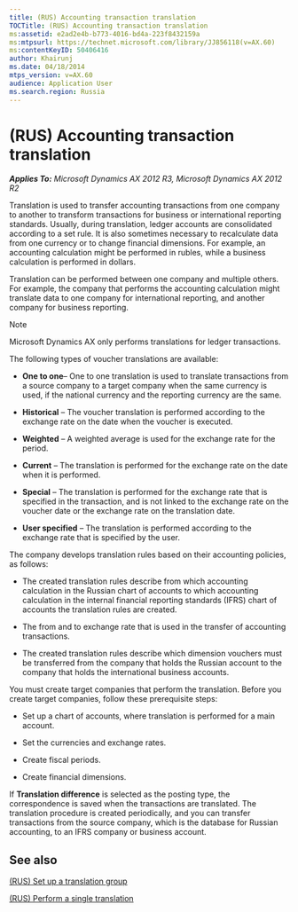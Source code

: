 ```yaml
---
title: (RUS) Accounting transaction translation
TOCTitle: (RUS) Accounting transaction translation
ms:assetid: e2ad2e4b-b773-4016-bd4a-223f8432159a
ms:mtpsurl: https://technet.microsoft.com/library/JJ856118(v=AX.60)
ms:contentKeyID: 50406416
author: Khairunj
ms.date: 04/18/2014
mtps_version: v=AX.60
audience: Application User
ms.search.region: Russia
---
```


# (RUS) Accounting transaction translation 


_**Applies To:** Microsoft Dynamics AX 2012 R3, Microsoft Dynamics AX 2012 R2_

Translation is used to transfer accounting transactions from one company to another to transform transactions for business or international reporting standards. Usually, during translation, ledger accounts are consolidated according to a set rule. It is also sometimes necessary to recalculate data from one currency or to change financial dimensions. For example, an accounting calculation might be performed in rubles, while a business calculation is performed in dollars.

Translation can be performed between one company and multiple others. For example, the company that performs the accounting calculation might translate data to one company for international reporting, and another company for business reporting.


> [!NOTE]
> <P>Microsoft Dynamics AX only performs translations for ledger transactions.</P>



The following types of voucher translations are available:

  - **One to one**– One to one translation is used to translate transactions from a source company to a target company when the same currency is used, if the national currency and the reporting currency are the same.

  - **Historical** – The voucher translation is performed according to the exchange rate on the date when the voucher is executed.

  - **Weighted** – A weighted average is used for the exchange rate for the period.

  - **Current** – The translation is performed for the exchange rate on the date when it is performed.

  - **Special** – The translation is performed for the exchange rate that is specified in the transaction, and is not linked to the exchange rate on the voucher date or the exchange rate on the translation date.

  - **User specified** – The translation is performed according to the exchange rate that is specified by the user.

The company develops translation rules based on their accounting policies, as follows:

  - The created translation rules describe from which accounting calculation in the Russian chart of accounts to which accounting calculation in the internal financial reporting standards (IFRS) chart of accounts the translation rules are created.

  - The from and to exchange rate that is used in the transfer of accounting transactions.

  - The created translation rules describe which dimension vouchers must be transferred from the company that holds the Russian account to the company that holds the international business accounts.

You must create target companies that perform the translation. Before you create target companies, follow these prerequisite steps:

  - Set up a chart of accounts, where translation is performed for a main account.

  - Set the currencies and exchange rates.

  - Create fiscal periods.

  - Create financial dimensions.

If **Translation difference** is selected as the posting type, the correspondence is saved when the transactions are translated. The translation procedure is created periodically, and you can transfer transactions from the source company, which is the database for Russian accounting, to an IFRS company or business account.

## See also

[(RUS) Set up a translation group](rus-set-up-a-translation-group.md)

[(RUS) Perform a single translation](rus-perform-a-single-translation.md)

  



